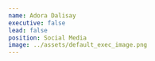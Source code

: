 ```yaml
---
name: Adora Dalisay
executive: false
lead: false
position: Social Media
image: ../assets/default_exec_image.png
---
```

